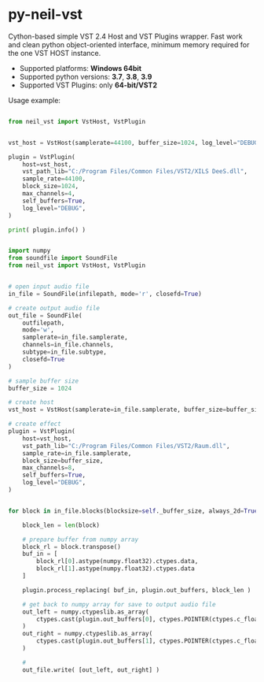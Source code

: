 # py-neil-vst

Cython-based simple VST 2.4 Host and VST Plugins wrapper. Fast work and clean python object-oriented interface, minimum memory required for the one VST HOST instance.

- Supported platforms: **Windows 64bit**
- Supported python versions: **3.7**, **3.8**, **3.9**
- Supported VST Plugins: only **64-bit/VST2**

Usage example:
```python

from neil_vst import VstHost, VstPlugin


vst_host = VstHost(samplerate=44100, buffer_size=1024, log_level="DEBUG")

plugin = VstPlugin(
    host=vst_host,
    vst_path_lib="C:/Program Files/Common Files/VST2/XILS DeeS.dll",
    sample_rate=44100,
    block_size=1024,
    max_channels=4,
    self_buffers=True,
    log_level="DEBUG",
)

print( plugin.info() )

```

```python

import numpy
from soundfile import SoundFile
from neil_vst import VstHost, VstPlugin


# open input audio file
in_file = SoundFile(infilepath, mode='r', closefd=True)

# create output audio file
out_file = SoundFile(
    outfilepath,
    mode='w',
    samplerate=in_file.samplerate,
    channels=in_file.channels,
    subtype=in_file.subtype,
    closefd=True
)

# sample buffer size
buffer_size = 1024

# create host
vst_host = VstHost(samplerate=in_file.samplerate, buffer_size=buffer_size, log_level="DEBUG")

# create effect
plugin = VstPlugin(
    host=vst_host,
    vst_path_lib="C:/Program Files/Common Files/VST2/Raum.dll",
    sample_rate=in_file.samplerate,
    block_size=buffer_size,
    max_channels=8,
    self_buffers=True,
    log_level="DEBUG",
)


for block in in_file.blocks(blocksize=self._buffer_size, always_2d=True):

    block_len = len(block)

    # prepare buffer from numpy array
    block_rl = block.transpose()
    buf_in = [
        block_rl[0].astype(numpy.float32).ctypes.data,
        block_rl[1].astype(numpy.float32).ctypes.data
    ]

    plugin.process_replacing( buf_in, plugin.out_buffers, block_len )

    # get back to numpy array for save to output audio file
    out_left = numpy.ctypeslib.as_array(
        ctypes.cast(plugin.out_buffers[0], ctypes.POINTER(ctypes.c_float)), shape=(block_len,)
    )
    out_right = numpy.ctypeslib.as_array(
        ctypes.cast(plugin.out_buffers[1], ctypes.POINTER(ctypes.c_float)), shape=(block_len,)
    )

    #
    out_file.write( [out_left, out_right] )


```

